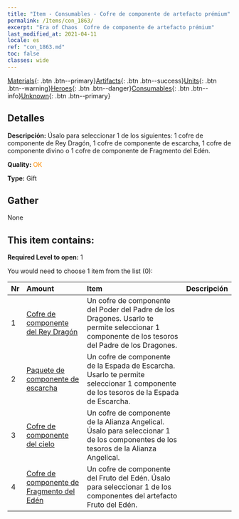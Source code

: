 ```yaml
---
title: "Item - Consumables - Cofre de componente de artefacto prémium"
permalink: /Items/con_1863/
excerpt: "Era of Chaos  Cofre de componente de artefacto prémium"
last_modified_at: 2021-04-11
locale: es
ref: "con_1863.md"
toc: false
classes: wide
---
```

 [Materials](/es/Items/){: .btn .btn--primary}[Artifacts](/es/Items/Artifacts/){: .btn .btn--success}[Units](/es/Items/Units/){: .btn .btn--warning}[Heroes](/es/Items/Heroes/){: .btn .btn--danger}[Consumables](/es/Items/Consumables/){: .btn .btn--info}[Unknown](/es/Items/Unknown/){: .btn .btn--primary}

## Detalles
 **Descripción:** Úsalo para seleccionar 1 de los siguientes: 1 cofre de componente de Rey Dragón, 1 cofre de componente de escarcha, 1 cofre de componente divino o 1 cofre de componente de Fragmento del Edén.

 **Quality:** <span style="color: #FF8C00">OK</span>

 **Type:** Gift

## Gather

  None

## This item contains:

 **Required Level to open:** 1

 You would need to choose 1 item from the list (0):

  | Nr | Amount |     Item    | Descripción |
  |:---|:-------|:------------|:-----------:|
  | 1 | [Cofre de componente del Rey Dragón](/es/Items/con_1348/) | Un cofre de componente del Poder del Padre de los Dragones. Usarlo te permite seleccionar 1 componente de los tesoros del Padre de los Dragones. | 
  | 2 | [Paquete de componente de escarcha](/es/Items/con_1352/) | Un cofre de componente de la Espada de Escarcha. Usarlo te permite seleccionar 1 componente de los tesoros de la Espada de Escarcha. | 
  | 3 | [Cofre de componente del cielo](/es/Items/con_1354/) | Un cofre de componente de la Alianza Angelical. Úsalo para seleccionar 1 de los componentes de los tesoros de la Alianza Angelical. | 
  | 4 | [Cofre de componente de Fragmento del Edén](/es/Items/con_1864/) | Un cofre de componente del Fruto del Edén. Úsalo para seleccionar 1 de los componentes del artefacto Fruto del Edén. | 
